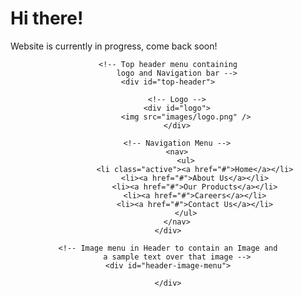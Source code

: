 # Hi there!
Website is currently in progress, come back soon!

<!-- Header Menu of the Page -->
<header>
		
	<!-- Top header menu containing
		logo and Navigation bar -->
	<div id="top-header">
			
		<!-- Logo -->
		<div id="logo">
			<img src="images/logo.png" />
		</div>
				
		<!-- Navigation Menu -->
		<nav>
			<ul>
				<li class="active"><a href="#">Home</a></li>
				<li><a href="#">About Us</a></li>
				<li><a href="#">Our Products</a></li>
				<li><a href="#">Careers</a></li>
				<li><a href="#">Contact Us</a></li>
			</ul>
		</nav>
	</div>

	<!-- Image menu in Header to contain an Image and
		a sample text over that image -->
	<div id="header-image-menu">

	</div>
</header>
